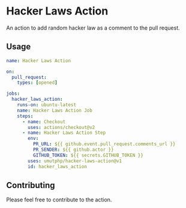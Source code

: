 # Hacker Laws Action

An action to add random hacker law as a comment to the pull request.

## Usage

```yaml
name: Hacker Laws Action

on: 
  pull_request:
    types: [opened]

jobs:
  hacker_laws_action:
    runs-on: ubuntu-latest
    name: Hacker Laws Action Job
    steps:
      - name: Checkout
        uses: actions/checkout@v2
      - name: Hacker Laws Action Step
        env:
          PR_URL: ${{ github.event.pull_request.comments_url }}
          PR_SENDER: ${{ github.actor }}
          GITHUB_TOKEN: ${{ secrets.GITHUB_TOKEN }}
        uses: umutphp/hacker-laws-action@v1
        id: hacker_laws_action
```

## Contributing

Please feel free to contribute to the action.

